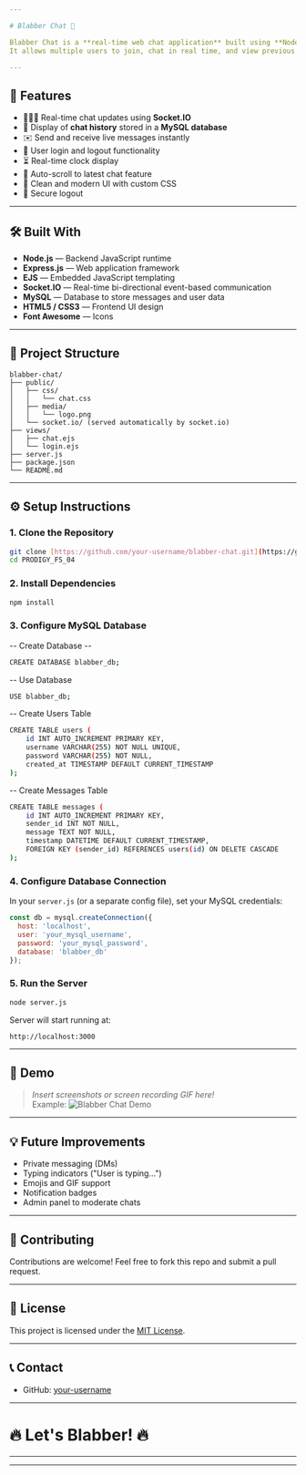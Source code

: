 ```yaml
---

# Blabber Chat 💬

Blabber Chat is a **real-time web chat application** built using **Node.js**, **Express**, **Socket.IO**, **EJS**, and **MySQL**.  
It allows multiple users to join, chat in real time, and view previous message history.

---
```


## 🚀 Features

- 🧑‍🤝‍🧑 Real-time chat updates using **Socket.IO**
- 📜 Display of **chat history** stored in a **MySQL database**
- ✉️ Send and receive live messages instantly
- 👤 User login and logout functionality
- ⏳ Real-time clock display
- 📜 Auto-scroll to latest chat feature
- 🎨 Clean and modern UI with custom CSS
- 🔐 Secure logout

---

## 🛠️ Built With

- **Node.js** — Backend JavaScript runtime
- **Express.js** — Web application framework
- **EJS** — Embedded JavaScript templating
- **Socket.IO** — Real-time bi-directional event-based communication
- **MySQL** — Database to store messages and user data
- **HTML5 / CSS3** — Frontend UI design
- **Font Awesome** — Icons

---

## 📂 Project Structure

```
blabber-chat/
├── public/
│   ├── css/
│   │   └── chat.css
│   ├── media/
│   │   └── logo.png
│   └── socket.io/ (served automatically by socket.io)
├── views/
│   ├── chat.ejs
│   └── login.ejs
├── server.js
├── package.json
└── README.md
```

---

## ⚙️ Setup Instructions

### 1. Clone the Repository
```bash
git clone [https://github.com/your-username/blabber-chat.git](https://github.com/Antony-Ouseppachan/PRODIGY_FS_04.git)
cd PRODIGY_FS_04
```

### 2. Install Dependencies
```bash
npm install
```

### 3. Configure MySQL Database

-- Create Database --
```bash
CREATE DATABASE blabber_db;
```
-- Use Database
```bash
USE blabber_db;
```
-- Create Users Table
```bash
CREATE TABLE users (
    id INT AUTO_INCREMENT PRIMARY KEY,
    username VARCHAR(255) NOT NULL UNIQUE,
    password VARCHAR(255) NOT NULL,
    created_at TIMESTAMP DEFAULT CURRENT_TIMESTAMP
);
```
-- Create Messages Table
```bash
CREATE TABLE messages (
    id INT AUTO_INCREMENT PRIMARY KEY,
    sender_id INT NOT NULL,
    message TEXT NOT NULL,
    timestamp DATETIME DEFAULT CURRENT_TIMESTAMP,
    FOREIGN KEY (sender_id) REFERENCES users(id) ON DELETE CASCADE
);
```

### 4. Configure Database Connection

In your `server.js` (or a separate config file), set your MySQL credentials:
```javascript
const db = mysql.createConnection({
  host: 'localhost',
  user: 'your_mysql_username',
  password: 'your_mysql_password',
  database: 'blabber_db'
});
```

### 5. Run the Server
```bash
node server.js
```

Server will start running at:
```
http://localhost:3000
```

---

## 🎥 Demo

> _Insert screenshots or screen recording GIF here!_  
> Example:
> ![Blabber Chat Demo](path-to-demo.gif)

---

## 💡 Future Improvements

- Private messaging (DMs)
- Typing indicators ("User is typing...")
- Emojis and GIF support
- Notification badges
- Admin panel to moderate chats

---

## 🙌 Contributing

Contributions are welcome! Feel free to fork this repo and submit a pull request.

---

## 📄 License

This project is licensed under the [MIT License](LICENSE).

---

## 📞 Contact

- GitHub: [your-username](https://github.com/Antony-Ouseppachan)

---

# 🔥 Let's Blabber! 🔥

---

---

